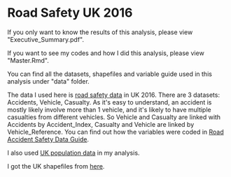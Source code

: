 # Road Safety UK 2016

If you only want to know the results of this analysis, please view "Executive_Summary.pdf".

If you want to see my codes and how I did this analysis, please view "Master.Rmd".

You can find all the datasets, shapefiles and variable guide used in this analysis under "data" folder.  

The data I used here is [road safety data](https://data.gov.uk/dataset/road-accidents-safety-data) in UK 2016. There are 3 datasets: Accidents, Vehicle, Casualty. As it's easy to understand, an accident is mostly likely involve more than 1 vehicle, and it's likely to have multiple casualties from different vehicles. So Vehicle and Casualty are linked with Accidents by Accident_Index, Casualty and Vehicle are linked by Vehicle_Reference. You can find out how the variables were coded in [Road Accident Safety Data Guide](https://github.com/daiyang94815/Road-Safety-UK-2016/blob/master/data/Road%20Accident%20Safety%20Data%20Guide.xls).

I also used [UK population data](https://www.ons.gov.uk/peoplepopulationandcommunity/populationandmigration/populationestimates/timeseries/gbpop/pop) in my analysis.

I got the UK shapefiles from [here](http://geoportal.statistics.gov.uk/datasets/local-authority-districts-december-2016-full-clipped-boundaries-in-great-britain).
